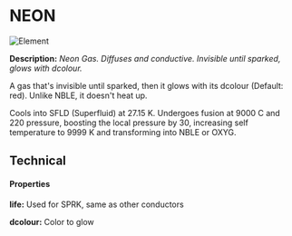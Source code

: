 # NEON

![Element](https://i.imgur.com/bAZiBta.gif)

**Description:**  *Neon Gas. Diffuses and conductive. Invisible until sparked, glows with dcolour.*

A gas that's invisible until sparked, then it glows with its dcolour (Default: red). Unlike NBLE, it doesn't heat up.

Cools into SFLD (Superfluid) at 27.15 K. Undergoes fusion at 9000 C and 220 pressure, boosting the local pressure by 30, increasing 
self temperature to 9999 K and transforming into NBLE or OXYG.

## Technical

#### Properties
**life:** Used for SPRK, same as other conductors

**dcolour:** Color to glow